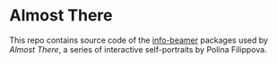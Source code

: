 # Almost There

This repo contains source code of the [info-beamer](https://info-beamer.com/) packages used
by *Almost There*, a series of interactive self-portraits by Polina Filippova.
